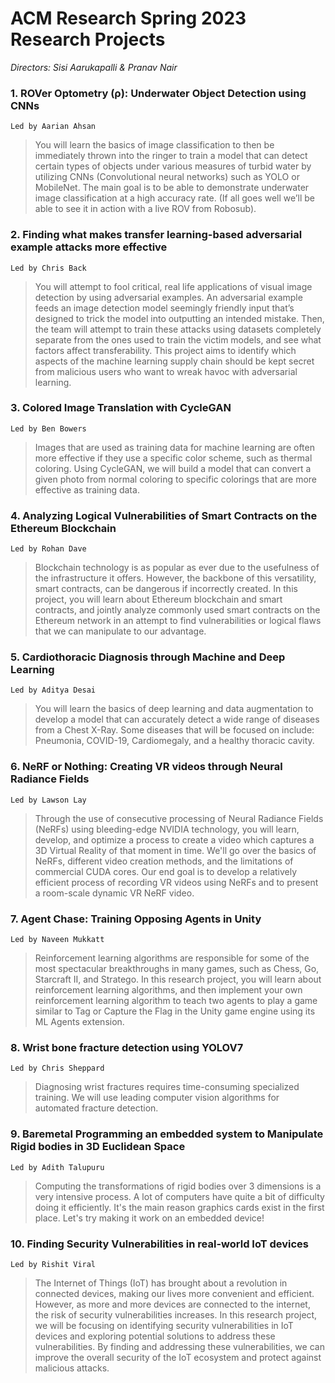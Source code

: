 # ACM Research Spring 2023 Research Projects

*Directors: Sisi Aarukapalli & Pranav Nair*

### 1. ROVer Optometry (ρ): Underwater Object Detection using CNNs
`Led by Aarian Ahsan`
  >You will learn the basics of image classification to then be immediately thrown into the ringer to train a model that can detect certain types of objects under various measures of turbid water by utilizing CNNs (Convolutional neural networks) such as YOLO or MobileNet. The main goal is to be able to demonstrate underwater image classification at a high accuracy rate. (If all goes well we’ll be able to see it in action with a live ROV from Robosub).
  
### 2. Finding what makes transfer learning-based adversarial example attacks more effective
`Led by Chris Back`
  >You will attempt to fool critical, real life applications of visual image detection by using adversarial examples. An adversarial example feeds an image detection model seemingly friendly input that’s designed to trick the model into outputting an intended mistake. Then, the team will attempt to train these attacks using datasets completely separate from the ones used to train the victim models, and see what factors affect transferability. This project aims to identify which aspects of the machine learning supply chain should be kept secret from malicious users who want to wreak havoc with adversarial learning.
 
### 3. Colored Image Translation with CycleGAN
`Led by Ben Bowers`
  >Images that are used as training data for machine learning are often more effective if they use a specific color scheme, such as thermal coloring. Using CycleGAN, we will build a model that can convert a given photo from normal coloring to specific colorings that are more effective as training data.

### 4. Analyzing Logical Vulnerabilities of Smart Contracts on the Ethereum Blockchain
`Led by Rohan Dave`
  > Blockchain technology is as popular as ever due to the usefulness of the infrastructure it offers. However, the backbone of this versatility, smart contracts, can be dangerous if incorrectly created. In this project, you will learn about  Ethereum blockchain and smart contracts, and jointly analyze commonly used smart contracts on the Ethereum network in an attempt to find vulnerabilities or logical flaws that we can manipulate to our advantage.

### 5. Cardiothoracic Diagnosis through Machine and Deep Learning 
`Led by Aditya Desai`
  > You will learn the basics of deep learning and data augmentation to develop a model that can accurately detect a wide range of diseases from a Chest X-Ray. Some diseases that will be focused on include: Pneumonia, COVID-19, Cardiomegaly, and a healthy thoracic cavity. 

### 6. NeRF or Nothing: Creating VR videos through Neural Radiance Fields
`Led by Lawson Lay`
  > Through the use of consecutive processing of Neural Radiance Fields (NeRFs) using bleeding-edge NVIDIA technology, you will learn, develop, and optimize a process to create a video which captures a 3D Virtual Reality of that moment in time. We'll go over the basics of NeRFs, different video creation methods, and the limitations of commercial CUDA cores. Our end goal is to develop a relatively efficient process of recording VR videos using NeRFs and to present a room-scale dynamic VR NeRF video.

### 7. Agent Chase: Training Opposing Agents in Unity
`Led by Naveen Mukkatt`
  > Reinforcement learning algorithms are responsible for some of the most spectacular breakthroughs in many games, such as Chess, Go, Starcraft II, and Stratego. In this research project, you will learn about reinforcement learning algorithms, and then implement your own reinforcement learning algorithm to teach two agents to play a game similar to Tag or Capture the Flag in the Unity game engine using its ML Agents extension.

### 8. Wrist bone fracture detection using YOLOV7
`Led by Chris Sheppard`
  > Diagnosing wrist fractures requires time-consuming specialized training. We will use leading computer vision algorithms for automated fracture detection.

### 9. Baremetal Programming an embedded system to Manipulate Rigid bodies in 3D Euclidean Space
`Led by Adith Talupuru`
  > Computing the transformations of rigid bodies over 3 dimensions is a very intensive process. A lot of computers have quite a bit of difficulty doing it efficiently. It's the main reason graphics cards exist in the first place. Let's try making it work on an embedded device!

### 10. Finding Security Vulnerabilities in real-world IoT devices
`Led by Rishit Viral`
  > The Internet of Things (IoT) has brought about a revolution in connected devices, making our lives more convenient and efficient. However, as more and more devices are connected to the internet, the risk of security vulnerabilities increases. In this research project, we will be focusing on identifying security vulnerabilities in IoT devices and exploring potential solutions to address these vulnerabilities. By finding and addressing these vulnerabilities, we can improve the overall security of the IoT ecosystem and protect against malicious attacks.
